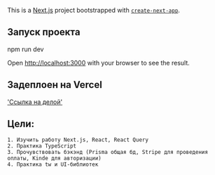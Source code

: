 This is a [Next.js](https://nextjs.org/) project bootstrapped with [`create-next-app`](https://github.com/vercel/next.js/tree/canary/packages/create-next-app).

## Запуск проекта
npm run dev


Open [http://localhost:3000](http://localhost:3000) with your browser to see the result.

## Задеплоен на Vercel
['Ссылка на делой'](https://case-cobra-liart.vercel.app/)
## Цели:
```
1. Изучить работу Next.js, React, React Query
2. Практика TypeScript
3. Прочувствовать бэкэнд (Prisma общая бд, Stripe для проведения оплаты, Kinde для авторизации)
4. Практика tw и UI-библиотек
